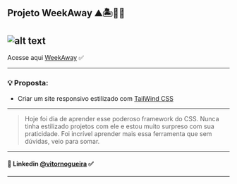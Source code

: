 ## Projeto WeekAway ⛰️🏝️🧳🛫

![alt text](/project.png)
---
Acesse aqui [WeekAway](https://weekaway-vn.netlify.app/) ✅

---
### 💡 Proposta:
- Criar um site responsivo estilizado com [TailWind CSS](https://tailwindcss.com/)

---
>Hoje foi dia de aprender esse poderoso framework do CSS. Nunca tinha estilizado projetos com ele e estou muito surpreso com sua praticidade. Foi incrível aprender mais essa ferramenta que sem dúvidas, veio para somar. 
---
#### 🔗 Linkedin [@vitornogueira](https://www.linkedin.com/in/vitor-noqueira-913a9284/) ✅
---
